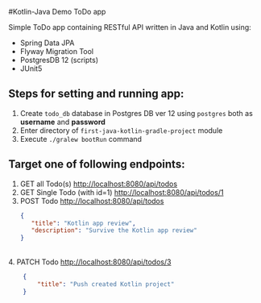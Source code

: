 #Kotlin-Java Demo ToDo app

Simple ToDo app containing RESTful API written in Java and Kotlin using:
* Spring Data JPA
* Flyway Migration Tool
* PostgresDB 12 (scripts)
* JUnit5


## Steps for setting and running app:
1. Create `todo_db` database in Postgres DB ver 12 using `postgres` both as **username** and **password**
2. Enter directory of `first-java-kotlin-gradle-project` module
3. Execute `./gralew bootRun` command

## Target one of following endpoints:

1. GET all Todo(s) [http://localhost:8080/api/todos](http://localhost:8080/api/todos) <br/>
2. GET Single Todo (with id=1) [http://localhost:8080/api/todos/1](http://localhost:8080/api/todos/1) <br/>
3. POST Todo [http://localhost:8080/api/todos](http://localhost:8080/api/todos) <br/>
   ```json
   {
      "title": "Kotlin app review",
      "description": "Survive the Kotlin app review"
   }
   ```
<br/>4. PATCH Todo [http://localhost:8080/api/todos/3](http://localhost:8080/api/todos/1) <br/>  
```json
    {
        "title": "Push created Kotlin project"
    }
 ```